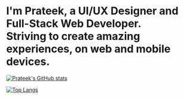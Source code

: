 # I'm Prateek, a UI/UX Designer and Full-Stack Web Developer. <br>Striving to create amazing experiences, on web and mobile devices.

[![Prateek's GitHub stats](https://github-readme-stats.vercel.app/api?username=prateekbose&count_private=true&hide=stars&theme=dracula)](https://github.com/anuraghazra/github-readme-stats)

[![Top Langs](https://github-readme-stats.vercel.app/api/top-langs/?username=prateekbose&theme=dracula)](https://github.com/anuraghazra/github-readme-stats)
